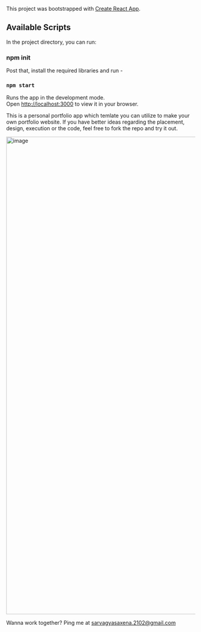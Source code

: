 This project was bootstrapped with [Create React App](https://github.com/facebook/create-react-app).

## Available Scripts

In the project directory, you can run:

### npm init

Post that, install the required libraries and run - 

### `npm start`

Runs the app in the development mode.\
Open [http://localhost:3000](http://localhost:3000) to view it in your browser.

This is a personal portfolio app which temlate you can utilize to make your own portfolio website.
If you have better ideas regarding the placement, design, execution or the code, feel free to fork the repo and try it out.

<img width="1273" alt="image" src="https://github.com/serverf21/Personal-Portfolio/tree/main/src/assets/demo/1.jpg">


Wanna work together? Ping me at
sarvagyasaxena.2102@gmail.com
